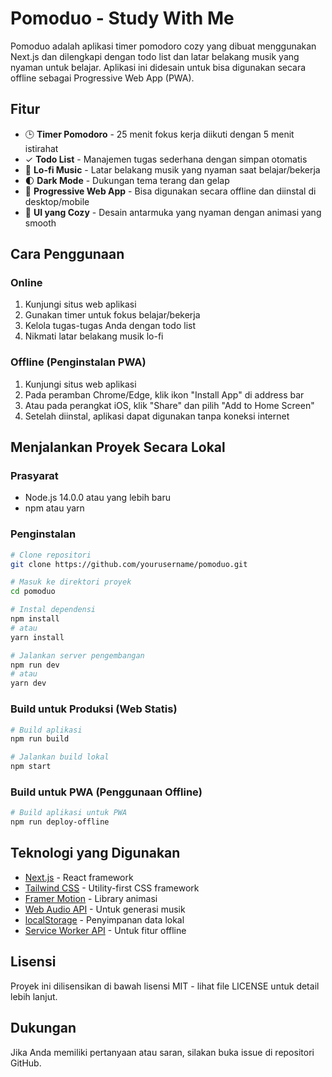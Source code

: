 # Pomoduo - Study With Me

Pomoduo adalah aplikasi timer pomodoro cozy yang dibuat menggunakan Next.js dan dilengkapi dengan todo list dan latar belakang musik yang nyaman untuk belajar. Aplikasi ini didesain untuk bisa digunakan secara offline sebagai Progressive Web App (PWA).

## Fitur

- 🕒 **Timer Pomodoro** - 25 menit fokus kerja diikuti dengan 5 menit istirahat
- ✓ **Todo List** - Manajemen tugas sederhana dengan simpan otomatis
- 🎵 **Lo-fi Music** - Latar belakang musik yang nyaman saat belajar/bekerja
- 🌓 **Dark Mode** - Dukungan tema terang dan gelap
- 📱 **Progressive Web App** - Bisa digunakan secara offline dan diinstal di desktop/mobile
- 🎨 **UI yang Cozy** - Desain antarmuka yang nyaman dengan animasi yang smooth

## Cara Penggunaan

### Online

1. Kunjungi situs web aplikasi
2. Gunakan timer untuk fokus belajar/bekerja
3. Kelola tugas-tugas Anda dengan todo list
4. Nikmati latar belakang musik lo-fi

### Offline (Penginstalan PWA)

1. Kunjungi situs web aplikasi
2. Pada peramban Chrome/Edge, klik ikon "Install App" di address bar
3. Atau pada perangkat iOS, klik "Share" dan pilih "Add to Home Screen"
4. Setelah diinstal, aplikasi dapat digunakan tanpa koneksi internet

## Menjalankan Proyek Secara Lokal

### Prasyarat

- Node.js 14.0.0 atau yang lebih baru
- npm atau yarn

### Penginstalan

```bash
# Clone repositori
git clone https://github.com/yourusername/pomoduo.git

# Masuk ke direktori proyek
cd pomoduo

# Instal dependensi
npm install
# atau
yarn install

# Jalankan server pengembangan
npm run dev
# atau
yarn dev
```

### Build untuk Produksi (Web Statis)

```bash
# Build aplikasi
npm run build

# Jalankan build lokal
npm start
```

### Build untuk PWA (Penggunaan Offline)

```bash
# Build aplikasi untuk PWA
npm run deploy-offline
```

## Teknologi yang Digunakan

- [Next.js](https://nextjs.org/) - React framework
- [Tailwind CSS](https://tailwindcss.com/) - Utility-first CSS framework
- [Framer Motion](https://www.framer.com/motion/) - Library animasi
- [Web Audio API](https://developer.mozilla.org/en-US/docs/Web/API/Web_Audio_API) - Untuk generasi musik
- [localStorage](https://developer.mozilla.org/en-US/docs/Web/API/Window/localStorage) - Penyimpanan data lokal
- [Service Worker API](https://developer.mozilla.org/en-US/docs/Web/API/Service_Worker_API) - Untuk fitur offline

## Lisensi

Proyek ini dilisensikan di bawah lisensi MIT - lihat file LICENSE untuk detail lebih lanjut.

## Dukungan

Jika Anda memiliki pertanyaan atau saran, silakan buka issue di repositori GitHub.
